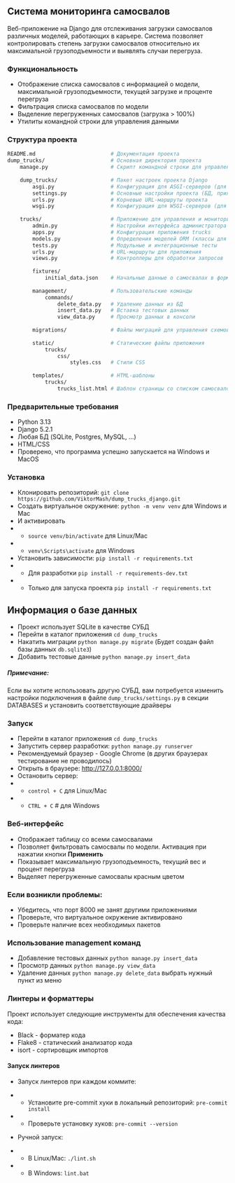 ## Система мониторинга самосвалов
Веб-приложение на Django для отслеживания загрузки самосвалов различных моделей, работающих в карьере. Система позволяет контролировать степень загрузки самосвалов относительно их максимальной грузоподъемности и выявлять случаи перегруза.

### Функциональность
- Отображение списка самосвалов с информацией о модели, максимальной грузоподъемности, текущей загрузке и проценте перегруза
- Фильтрация списка самосвалов по модели
- Выделение перегруженных самосвалов (загрузка > 100%)
- Утилиты командной строки для управления данными

### Структура проекта
```bash
README.md                        # Документация проекта
dump_trucks/                     # Основная директория проекта
    manage.py                    # Скрипт командной строки для управления проектом
    
    dump_trucks/                 # Пакет настроек проекта Django
        asgi.py                  # Конфигурация для ASGI-серверов (для асинхронных приложений)
        settings.py              # Основные настройки проекта (БД, приложения, middleware и т.д.)
        urls.py                  # Корневые URL-маршруты проекта
        wsgi.py                  # Конфигурация для WSGI-серверов (для развертывания)
    
    trucks/                      # Приложение для управления и мониторинга самосвалов
        admin.py                 # Настройки интерфейса администратора Django
        apps.py                  # Конфигурация приложения trucks
        models.py                # Определения моделей ORM (классы для работы с БД)
        tests.py                 # Модульные и интеграционные тесты
        urls.py                  # URL-маршруты для приложения
        views.py                 # Контроллеры для обработки запросов
        
        fixtures/
            initial_data.json    # Начальные данные о самосвалах в формате JSON
        
        management/              # Пользовательские команды
            commands/
                delete_data.py   # Удаление данных из БД
                insert_data.py   # Вставка тестовых данных
                view_data.py     # Просмотр данных в консоли
        
        migrations/              # Файлы миграций для управления схемой БД
        
        static/                  # Статические файлы приложения
            trucks/
                css/          
                    styles.css   # Стили CSS
        
        templates/               # HTML-шаблоны
            trucks/
                trucks_list.html # Шаблон страницы со списком самосвалов
```

### Предварительные требования
- Python 3.13
- Django 5.2.1
- Любая БД (SQLite, Postgres, MySQL, ...)
- HTML/CSS
- Проверено, что программа успешно запускается на Windows и MacOS

### Установка
- Клонировать репозиторий: `git clone https://github.com/ViktorMash/dump_trucks_django.git`
- Создать виртуальное окружение: `python -m venv venv` для Windows и Mac
- И активировать
- - `source venv/bin/activate` для Linux/Mac
- - `venv\Scripts\activate` для Windows
- Установить зависимости: `pip install -r requirements.txt`
- - Для разработки `pip install -r requirements-dev.txt`
- - Только для запуска проекта `pip install -r requirements.txt`

## Информация о базе данных
- Проект использует SQLite в качестве СУБД
- Перейти в каталог приложения `cd dump_trucks`
- Накатить миграции `python manage.py migrate` (Будет создан файл базы данных `db.sqlite3`)
- Добавить тестовые данные `python manage.py insert_data`

##### Примечание:
Если вы хотите использовать другую СУБД, 
вам потребуется изменить настройки подключения в файле `dump_trucks/settings.py` в секции DATABASES 
и установить соответствующие драйверы

### Запуск
- Перейти в каталог приложения `cd dump_trucks`
- Запустить сервер разработки: `python manage.py runserver`
- Рекомендуемый браузер - Google Chrome (в других браузерах тестирование не проводилось)
- Открыть в браузере: http://127.0.0.1:8000/
- Остановить сервер:
- - `control + C` для Linux/Mac
- - `CTRL + C`  # для Windows

### Веб-интерфейс
- Отображает таблицу со всеми самосвалами
- Позволяет фильтровать самосвалы по модели. Активация при нажатии кнопки **Применить**
- Показывает максимальную грузоподъемность, текущий вес и процент перегруза
- Выделяет перегруженные самосвалы красным цветом

### Если возникли проблемы:
- Убедитесь, что порт 8000 не занят другими приложениями
- Проверьте, что виртуальное окружение активировано
- Проверьте наличие всех необходимых пакетов

### Использование management команд
- Добавление тестовых данных `python manage.py insert_data`
- Просмотр данных `python manage.py view_data`
- Удаление данных `python manage.py delete_data` выбрать нужный пункт из меню


### Линтеры и форматтеры
Проект использует следующие инструменты для обеспечения качества кода:

- Black - форматер кода
- Flake8 - статический анализатор кода
- isort - сортировщик импортов


#### Запуск линтеров
- Запуск линтеров при каждом коммите:
- - Установите pre-commit хуки в локальный репозиторий: `pre-commit install`
- - Проверьте установку хуков: `pre-commit --version`

- Ручной запуск:
- - В Linux/Mac: `./lint.sh`
- - В Windows: `lint.bat`
